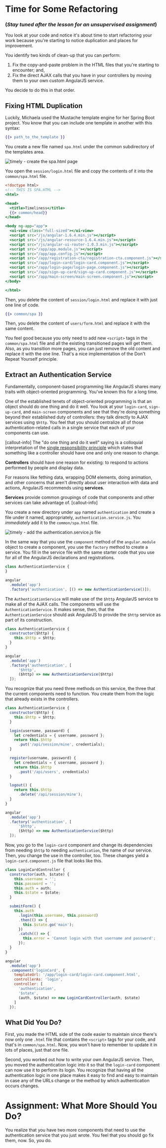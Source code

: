 # Time for Some Refactoring

### (*Stay tuned after the lesson for an unsupervised assignment*)

You look at your code and notice it's about time to
start refactoring your work because you're starting
to notice duplication and places for improvement.

You identify two kinds of clean-up that you can
perform:

1. Fix the copy-and-paste problem in the HTML files
   that you're starting to encounter; and,
2. Fix the direct AJAX calls that you have in your
   controllers by moving them to your own custom
   AngularJS service.

You decide to do this in that order.

## Fixing HTML Duplication

Luckily, Michaela used the Mustache template engine
for her Spring Boot project. You know that you can
include one template in another with this syntax:

```handlebars
{{> path_to_the_template }}
```

You create a new file named `spa.html` under the
common subdirectory of the templates area.

![timely - create the spa.html page](https://tiy-corp-train.github.io/newline-media/learning-angular-with-timely/create-the-spa.html-page.png)

You open the `session/login.html` file and copy the
contents of it into the `common/spa.html` file.

```handlebars
<!doctype html>
<!-- THIS IS SPA.HTML -->
<html>

<head>
  <title>Timeliness</title>
  {{> common/head}}
</head>

<body ng-app="app">
  <ui-view class="full-sized"></ui-view>
  <script src="/js/angular-1.6.4.min.js"></script>
  <script src="/js/angular-resource-1.6.4.min.js"></script>
  <script src="/js/angular-ui-router-1.0.3.min.js"></script>
  <script src="/app/app.module.js"></script>
  <script src="/app/app.config.js"></script>
  <script src="/app/registration-cta/registration-cta.component.js"></script>
  <script src="/app/login-card/login-card.component.js"></script>
  <script src="/app/login-page/login-page.component.js"></script>
  <script src="/app/sign-up-card/sign-up-card.component.js"></script>
  <script src="/app/main-screen/main-screen.component.js"></script>
</body>

</html>
```

Then, you delete the content of `session/login.html`
and replace it with just one line of code.

```handlebars
{{> common/spa }}
```

Then, you delete the content of `users/form.html` and
replace it with the same content.

You feel good because you only need to add new
`<script>` tags in the `common/spa.html` file and all
the existing transitioned pages will get them. Also,
as you transition more pages, you can just remove the
old content and replace it with the one line. That's a
nice implementation of the Don't Repeat Yourself
principle.

## Extract an Authentication Service

Fundamentally, component-based programming like
AngularJS shares many traits with object-oriented
programming. You've known this for a long time.

One of the established tenets of object-oriented
programming is that an object should do one thing and
do it well. You look at your `login-card`,
`sign-up-card`, and `main-screen` components and see
that they're doing something beyond their established
duty of controllers: they talk directly to AJAX
services using `$http`. You feel that you should
centralize all of those authentication-related calls
in a single service that each of your components can
use.

[callout-info]
The "do one thing and do it well" saying is a
colloquial interpretation of the [single
responsibility
principle](https://en.wikipedia.org/wiki/Single_responsibility_principle)
which states that something like a controller should
have one and only one reason to change.

**Controllers** should have one reason for existing: to
respond to actions performed by people and display
data.

For reasons like fething data, wrapping DOM elements,
doing animation, and other concerns that aren't
directly about user interaction with data and actions,
AngularJS recommends using **services**.

**Services** provide common groupings of code that
components and other services can take advantage of.
[callout-info]

You create a new directory under `app` named
`authentication` and create a file under it named,
appropriately, `authentication.service.js`. You
*immediately* add it to the `common/spa.html` file.

![timely - add the authentication.service.js file](https://tiy-corp-train.github.io/newline-media/learning-angular-with-timely/create-authentication.service.js-file.png)

In the same way that you use the `component` method of
the `angular.module` object to create a component, you
use the `factory` method to create a service. You fill
in the service file with the same starter code that
you use for all of the AngularJS declarations and
registrations.

```javascript
class AuthenticationService {
}

angular
  .module('app')
  .factory('authentication', [() => new AuthenticationService()]);
```

The `AuthenticationService` will make use of the
`$http` AngularJS service to make all of the AJAX
calls. The components will use the
`AuthenticationService`. It makes sense, then, that
the `AuthenticationService` should ask AngularJS to
provide the `$http` service as part of its
construction.

```javascript
class AuthenticationService {
  constructor($http) {
    this.$http = $http;
  }
}

angular
  .module('app')
  .factory('authentication', [
      '$http',
      ($http) => new AuthenticationService($http)
  ]);
```

You recognize that you need three methods on this
service, the three that the current components need
to function. You create them from the logic that
already exists in the controllers.

```javascript
class AuthenticationService {
  constructor($http) {
    this.$http = $http;
  }

  login(username, password) {
    let credentials = { username, password };
    return this.$http
      .put('/api/session/mine', credentials);
  }

  register(username, password) {
    let credentials = { username, password };
    return this.$http
      .post('/api/users', credentials)
  }

  logout() {
    return this.$http
      .delete('/api/session/mine');
  }
}

angular
  .module('app')
  .factory('authentication', [
      '$http',
      ($http) => new AuthenticationService($http)
  ]);
```

Now, you go to the `login-card` component and change
its dependencies from needing `$http` to needing
`authentication`, the name of our service. Then, you
change the use in the controller, too. These changes
yield a `login-card.component.js` file that looks like
this.

```javascript
class LoginCardController {
  constructor(auth, $state) {
    this.username = '';
    this.password = '';
    this.auth = auth;
    this.$state = $state;
  }

  submitForm() {
    this.auth
      .login(this.username, this.password)
      .then(() => {
        this.$state.go('main');
      })
      .catch(() => {
        this.error = 'Cannot login with that username and password';
      });
  }
}

angular
  .module('app')
  .component('loginCard', {
    templateUrl: '/app/login-card/login-card.component.html',
    controllerAs: 'login',
    controller: [
      'authentication',
      '$state',
      (auth, $state) => new LoginCardController(auth, $state)
    ]
  });
```

## What Did You Do?

First, you made the HTML side of the code easier to
maintain since there's now only one `.html` file that
contains the `<script>` tags for your code, and that's
in `common/spa.html`. Now, you won't have to remember
to update it in lots of places, just that one file.

Second, you worked out how to write your own AngularJS
service. Then, you moved the authentication logic into
it so that the `login-card` component can now use it
to perform its login. You recognize that having all
the authentication logic in one place makes it easy to
find and easy to maintain in case any of the URLs
change or the method by which authentication occurs
changes.

# Assignment: What More Should You Do?

You realize that you have two more components that
need to use the authentication service that you just
wrote. You feel that you should go fix them, now. So,
you do.
